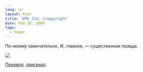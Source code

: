```yaml
---
lang: ru
layout: Post
title: 'WTD 214: Crappyright'
date: Feb 16, 2009
tags:
  - humor
---
```


По-моему замечательно. И, главное, — существенная правда.

![](/images/blog/wtd-214.jpg)

[Перевод](http://community.livejournal.com/whattheduck_ru/32823.html "WTD 214: Crappyright — перевод"), [оригинал](http://web.mac.com/aaronandpatty/What_the_Duck/Comic_Strips/Entries/2007/5/14_WTD_214:_ "WTD 214: Crappyright — оригинал на английском").
